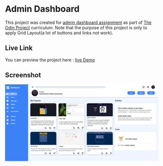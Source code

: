 # Admin Dashboard

This project was created for [admin dashboard assignment](https://www.theodinproject.com/lessons/node-path-intermediate-html-and-css-admin-dashboard) as part of [The Odin Project](https://theodinproject.com) curriculum. Note that the purpose of this project is only to apply Grid Layout(a lot of buttons and links not work).

## Live Link

You can preview the project here : [live Demo](https://rahhaly.github.io/admin-dashboard)

## Screenshot

![screenshot](./src/imgs/admin-dashboard-screenshot.png)
